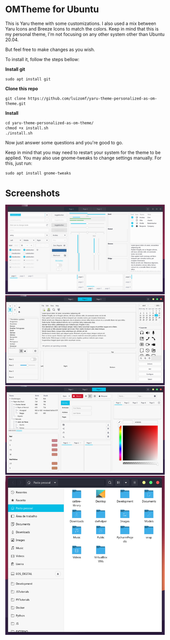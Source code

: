 # OMTheme for Ubuntu

This is Yaru theme with some customizations. I also used a mix between Yaru Icons and Breeze Icons to match the colors. Keep in mind that this is my personal theme, I'm not focusing on any other system other than Ubuntu 20.04.

But feel free to make changes as you wish.

To install it, follow the steps bellow:

**Install git**

```
sudo apt install git
```

**Clone this repo**

```
git clone https://github.com/luizomf/yaru-theme-personalized-as-om-theme.git
```

**Install**

```
cd yaru-theme-personalized-as-om-theme/
chmod +x install.sh
./install.sh
```

Now just answer some questions and you're good to go.

Keep in mind that you may need to restart your system for the theme to be applied. You may also use gnome-tweaks to change settings manually. For this, just run:

```
sudo apt install gnome-tweaks
```

# Screenshots

![Screenshot OmTheme](https://raw.githubusercontent.com/luizomf/yaru-theme-personalized-as-om-theme/master/screenshots/01.png)
![Screenshot OmTheme](https://raw.githubusercontent.com/luizomf/yaru-theme-personalized-as-om-theme/master/screenshots/02.png)
![Screenshot OmTheme](https://raw.githubusercontent.com/luizomf/yaru-theme-personalized-as-om-theme/master/screenshots/03.png)
![Screenshot OmTheme](https://raw.githubusercontent.com/luizomf/yaru-theme-personalized-as-om-theme/master/screenshots/04.png)